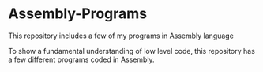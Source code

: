 # Assembly-Programs
This repository includes a few of my programs in Assembly language

To show a fundamental understanding of low level code, this repository has a few different programs coded in Assembly.
